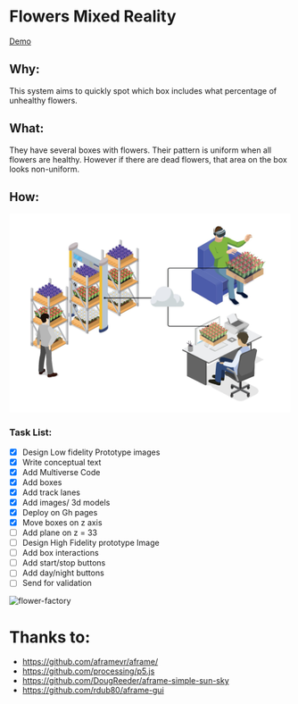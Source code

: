 # Flowers Mixed Reality 

[Demo](https://fernand0aguilar.github.io/flowers-vr/A-Frame-Demo/)

## **Why:**

This system aims to quickly spot which box includes what percentage of unhealthy flowers.

## **What:**

They have several boxes with flowers. Their pattern is uniform when all flowers are healthy. However if there are dead flowers, that area on the box looks non-uniform.


## **How:** 

![flower-system](doc/system.jpeg "flowers")


### Task List:

- [X] Design Low fidelity Prototype images 
- [X] Write conceptual text
- [X] Add Multiverse Code
- [X] Add boxes
- [X] Add track lanes
- [X] Add images/ 3d models
- [X] Deploy on Gh pages
- [X] Move boxes on z axis
- [ ] Add plane on z = 33
- [ ] Design High Fidelity prototype Image
- [ ] Add box interactions
- [ ] Add start/stop buttons
- [ ] Add day/night buttons
- [ ] Send for validation

![flower-factory](doc/flowers-vr-interface.gif "interface")


# Thanks to:
* https://github.com/aframevr/aframe/
* https://github.com/processing/p5.js
* https://github.com/DougReeder/aframe-simple-sun-sky
* https://github.com/rdub80/aframe-gui

